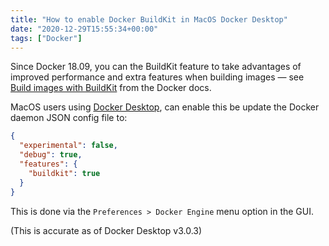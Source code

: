 ```yaml
---
title: "How to enable Docker BuildKit in MacOS Docker Desktop"
date: "2020-12-29T15:55:34+00:00"
tags: ["Docker"]
---
```


Since Docker 18.09, you can the BuildKit feature to take advantages of improved
performance and extra features when building images — see
[Build images with BuildKit](https://docs.docker.com/develop/develop-images/build_enhancements/)
from the Docker docs.

MacOS users using
[Docker Desktop](https://www.docker.com/products/docker-desktop), can enable
this be update the Docker daemon JSON config file to:

```json
{
  "experimental": false,
  "debug": true,
  "features": {
    "buildkit": true
  }
}
```

This is done via the `Preferences > Docker Engine` menu option in the GUI.

(This is accurate as of Docker Desktop v3.0.3)
